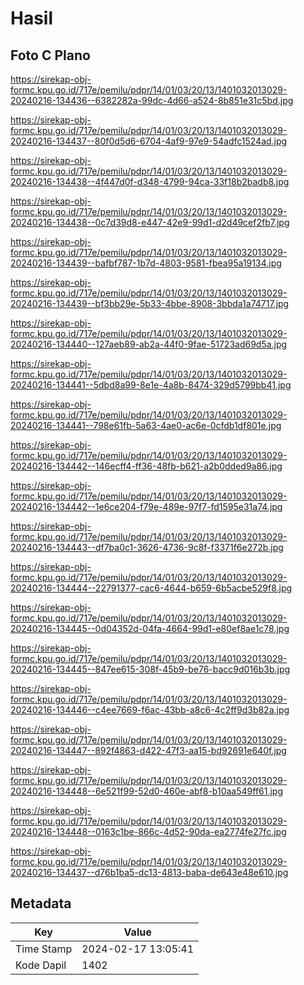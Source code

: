 # Hasil

## Foto C Plano

https://sirekap-obj-formc.kpu.go.id/717e/pemilu/pdpr/14/01/03/20/13/1401032013029-20240216-134436--6382282a-99dc-4d66-a524-8b851e31c5bd.jpg

https://sirekap-obj-formc.kpu.go.id/717e/pemilu/pdpr/14/01/03/20/13/1401032013029-20240216-134437--80f0d5d6-6704-4af9-97e9-54adfc1524ad.jpg

https://sirekap-obj-formc.kpu.go.id/717e/pemilu/pdpr/14/01/03/20/13/1401032013029-20240216-134438--4f447d0f-d348-4799-94ca-33f18b2badb8.jpg

https://sirekap-obj-formc.kpu.go.id/717e/pemilu/pdpr/14/01/03/20/13/1401032013029-20240216-134438--0c7d39d8-e447-42e9-99d1-d2d49cef2fb7.jpg

https://sirekap-obj-formc.kpu.go.id/717e/pemilu/pdpr/14/01/03/20/13/1401032013029-20240216-134439--bafbf787-1b7d-4803-9581-fbea95a19134.jpg

https://sirekap-obj-formc.kpu.go.id/717e/pemilu/pdpr/14/01/03/20/13/1401032013029-20240216-134439--bf3bb29e-5b33-4bbe-8908-3bbda1a74717.jpg

https://sirekap-obj-formc.kpu.go.id/717e/pemilu/pdpr/14/01/03/20/13/1401032013029-20240216-134440--127aeb89-ab2a-44f0-9fae-51723ad69d5a.jpg

https://sirekap-obj-formc.kpu.go.id/717e/pemilu/pdpr/14/01/03/20/13/1401032013029-20240216-134441--5dbd8a99-8e1e-4a8b-8474-329d5799bb41.jpg

https://sirekap-obj-formc.kpu.go.id/717e/pemilu/pdpr/14/01/03/20/13/1401032013029-20240216-134441--798e61fb-5a63-4ae0-ac6e-0cfdb1df801e.jpg

https://sirekap-obj-formc.kpu.go.id/717e/pemilu/pdpr/14/01/03/20/13/1401032013029-20240216-134442--146ecff4-ff36-48fb-b621-a2b0dded9a86.jpg

https://sirekap-obj-formc.kpu.go.id/717e/pemilu/pdpr/14/01/03/20/13/1401032013029-20240216-134442--1e6ce204-f79e-489e-97f7-fd1595e31a74.jpg

https://sirekap-obj-formc.kpu.go.id/717e/pemilu/pdpr/14/01/03/20/13/1401032013029-20240216-134443--df7ba0c1-3626-4736-9c8f-f3371f6e272b.jpg

https://sirekap-obj-formc.kpu.go.id/717e/pemilu/pdpr/14/01/03/20/13/1401032013029-20240216-134444--22791377-cac6-4644-b659-6b5acbe529f8.jpg

https://sirekap-obj-formc.kpu.go.id/717e/pemilu/pdpr/14/01/03/20/13/1401032013029-20240216-134445--0d04352d-04fa-4664-99d1-e80ef8ae1c78.jpg

https://sirekap-obj-formc.kpu.go.id/717e/pemilu/pdpr/14/01/03/20/13/1401032013029-20240216-134445--847ee615-308f-45b9-be76-bacc9d016b3b.jpg

https://sirekap-obj-formc.kpu.go.id/717e/pemilu/pdpr/14/01/03/20/13/1401032013029-20240216-134446--c4ee7669-f6ac-43bb-a8c6-4c2ff9d3b82a.jpg

https://sirekap-obj-formc.kpu.go.id/717e/pemilu/pdpr/14/01/03/20/13/1401032013029-20240216-134447--892f4863-d422-47f3-aa15-bd92691e640f.jpg

https://sirekap-obj-formc.kpu.go.id/717e/pemilu/pdpr/14/01/03/20/13/1401032013029-20240216-134448--6e521f99-52d0-460e-abf8-b10aa549ff61.jpg

https://sirekap-obj-formc.kpu.go.id/717e/pemilu/pdpr/14/01/03/20/13/1401032013029-20240216-134448--0163c1be-866c-4d52-90da-ea2774fe27fc.jpg

https://sirekap-obj-formc.kpu.go.id/717e/pemilu/pdpr/14/01/03/20/13/1401032013029-20240216-134437--d76b1ba5-dc13-4813-baba-de643e48e610.jpg


## Metadata

| Key        | Value               |
| ---------- | ------------------- |
| Time Stamp | 2024-02-17 13:05:41 |
| Kode Dapil | 1402                |



